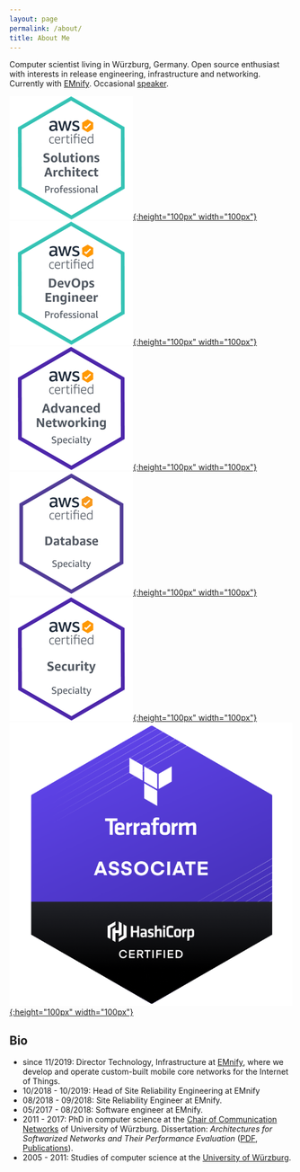 ```yaml
---
layout: page
permalink: /about/
title: About Me
---
```


Computer scientist living in Würzburg, Germany. Open source enthusiast with interests in release engineering, infrastructure and networking. Currently with [EMnify](https:///www.emnify.com). Occasional [speaker](/speaking/).

[![AWS Certified Solutions Architect - Professional Logo](/images/aws-cert-sa.png){:height="100px" width="100px"}](https://www.youracclaim.com/badges/31cb2dce-31c7-4963-a434-6962072cdace/public_url)
[![AWS Certified DevOps Engineer - Professional Logo](/images/aws-cert-devops.png){:height="100px" width="100px"}](https://www.youracclaim.com/badges/8ed87466-f2c6-4ffb-9e17-ee1026126a1b/public_url)
[![AWS Certified Advanced Networking - Specialty Logo](/images/aws-cert-networking.png){:height="100px" width="100px"}](https://www.youracclaim.com/badges/bce3975e-b868-40df-acad-66820e8a8271/public_url)
[![AWS Certified Database - Specialty Logo](/images/aws-cert-database.png){:height="100px" width="100px"}](https://www.youracclaim.com/badges/5e63525f-c089-48d5-addc-ff48e6a332b6/public_url)
[![AWS Certified Security - Specialty Logo](/images/aws-cert-security.png){:height="100px" width="100px"}](https://www.youracclaim.com/badges/332c15cc-2567-4867-a2c3-9e2607385f08/public_url)
[![HashiCorp Certified: Terraform Associate Logo](/images/hashicorp-cert-terraform-associate.png){:height="100px" width="100px"}](https://www.youracclaim.com/badges/7e3bd335-2cd5-42e5-ae33-884d390fc6fe/public_url)

## Bio

- since 11/2019: Director Technology, Infrastructure at [EMnify](https:///www.emnify.com), where we develop and operate custom-built mobile core networks for the Internet of Things.
- 10/2018 - 10/2019: Head of Site Reliability Engineering at EMnify
- 08/2018 - 09/2018: Site Reliability Engineer at EMnify.
- 05/2017 - 08/2018: Software engineer at EMnify.
- 2011 - 2017: PhD in computer science at the [Chair of Communication Networks](http://comnet.informatik.uni-wuerzburg.de) of University of Würzburg. Dissertation: _Architectures for Softwarized Networks and Their Performance Evaluation_ ([PDF](https://opus.bibliothek.uni-wuerzburg.de/frontdoor/index/index/docId/15063), [Publications](http://www.comnet.informatik.uni-wuerzburg.de/team/alumni/steffen-gebert/)).
- 2005 - 2011: Studies of computer science at the [University of Würzburg](https://www.uni-wuerzburg.de).
